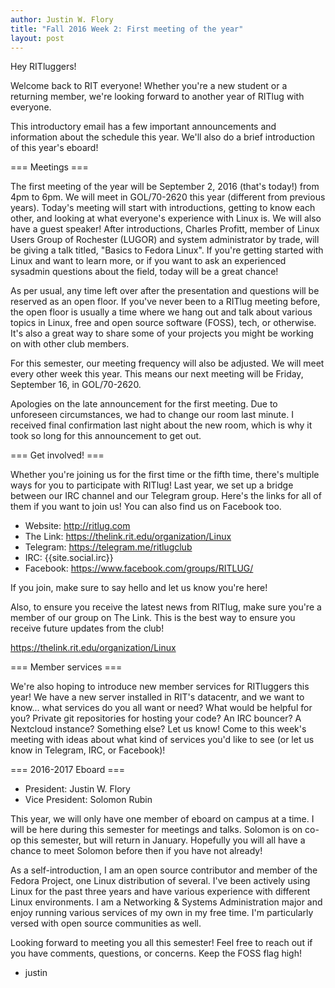 ```yaml
---
author: Justin W. Flory
title: "Fall 2016 Week 2: First meeting of the year"
layout: post
---
```


Hey RITluggers!

Welcome back to RIT everyone! Whether you're a new student or a returning member, we're looking forward to another year of RITlug with everyone.

This introductory email has a few important announcements and information about the schedule this year. We'll also do a brief introduction of this year's eboard!


=== Meetings ===

The first meeting of the year will be September 2, 2016 (that's today!) from 4pm to 6pm. We will meet in GOL/70-2620 this year (different from previous years). Today's meeting will start with introductions, getting to know each other, and looking at what everyone's experience with Linux is. We will also have a guest speaker! After introductions, Charles Profitt, member of Linux Users Group of Rochester (LUGOR) and system administrator by trade, will be giving a talk titled, "Basics to Fedora Linux". If you're getting started with Linux and want to learn more, or if you want to ask an experienced sysadmin questions about the field, today will be a great chance!

As per usual, any time left over after the presentation and questions will be reserved as an open floor. If you've never been to a RITlug meeting before, the open floor is usually a time where we hang out and talk about various topics in Linux, free and open source software (FOSS), tech, or otherwise. It's also a great way to share some of your projects you might be working on with other club members.

For this semester, our meeting frequency will also be adjusted. We will meet every other week this year. This means our next meeting will be Friday, September 16, in GOL/70-2620.

Apologies on the late announcement for the first meeting. Due to unforeseen circumstances, we had to change our room last minute. I received final confirmation last night about the new room, which is why it took so long for this announcement to get out.


=== Get involved! ===

Whether you're joining us for the first time or the fifth time, there's multiple ways for you to participate with RITlug! Last year, we set up a bridge between our IRC channel and our Telegram group. Here's the links for all of them if you want to join us! You can also find us on Facebook too.

* Website:  http://ritlug.com
* The Link: https://thelink.rit.edu/organization/Linux
* Telegram: https://telegram.me/ritlugclub
* IRC:      {{site.social.irc}}
* Facebook: https://www.facebook.com/groups/RITLUG/

If you join, make sure to say hello and let us know you're here!

Also, to ensure you receive the latest news from RITlug, make sure you're a member of our group on The Link. This is the best way to ensure you receive future updates from the club!

https://thelink.rit.edu/organization/Linux


=== Member services ===

We're also hoping to introduce new member services for RITluggers this year! We have a new server installed in RIT's datacentr, and we want to know... what services do you all want or need? What would be helpful for you? Private git repositories for hosting your code? An IRC bouncer? A Nextcloud instance? Something else? Let us know! Come to this week's meeting with ideas about what kind of services you'd like to see (or let us know in Telegram, IRC, or Facebook)!


=== 2016-2017 Eboard ===

* President: Justin W. Flory
* Vice President: Solomon Rubin

This year, we will only have one member of eboard on campus at a time. I will be here during this semester for meetings and talks. Solomon is on co-op this semester, but will return in January. Hopefully you will all have a chance to meet Solomon before then if you have not already!

As a self-introduction, I am an open source contributor and member of the Fedora Project, one Linux distribution of several. I've been actively using Linux for the past three years and have various experience with different Linux environments. I am a Networking & Systems Administration major and enjoy running various services of my own in my free time. I'm particularly versed with open source communities as well.



Looking forward to meeting you all this semester! Feel free to reach out if you have comments, questions, or concerns. Keep the FOSS flag high!

- justin
